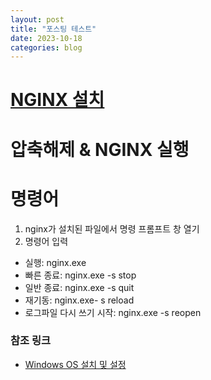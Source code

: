 ```yaml
---
layout: post
title: "포스팅 테스트"
date: 2023-10-18
categories: blog
---
```


# [NGINX 설치](http://nginx.org/en/download.html)
# 압축해제 & NGINX 실행

# 명령어
1. nginx가 설치된 파일에서 명령 프롬프트 창 열기
2. 명령어 입력

- 실행: nginx.exe
- 빠른 종료: nginx.exe -s stop
- 일반 종료: nginx.exe -s quit
- 재기동: nginx.exe- s reload
- 로그파일 다시 쓰기 시작: nginx.exe -s reopen

### 참조 링크
- [Windows OS 설치 및 설정](https://blog.opendocs.co.kr/?p=588)